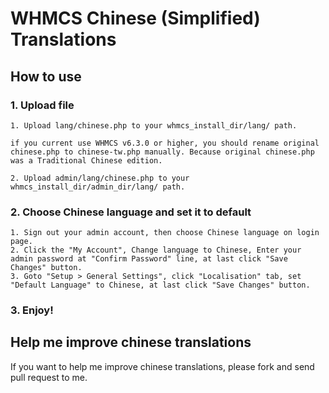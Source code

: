 # WHMCS Chinese (Simplified) Translations

## How to use

### 1. Upload file

    1. Upload lang/chinese.php to your whmcs_install_dir/lang/ path.

    if you current use WHMCS v6.3.0 or higher, you should rename original chinese.php to chinese-tw.php manually. Because original chinese.php was a Traditional Chinese edition.

    2. Upload admin/lang/chinese.php to your whmcs_install_dir/admin_dir/lang/ path.

### 2. Choose Chinese language and set it to default

    1. Sign out your admin account, then choose Chinese language on login page.
    2. Click the "My Account", Change language to Chinese, Enter your admin password at "Confirm Password" line, at last click "Save Changes" button.
    3. Goto "Setup > General Settings", click "Localisation" tab, set "Default Language" to Chinese, at last click "Save Changes" button.

### 3. Enjoy!

## Help me improve chinese translations

If you want to help me improve chinese translations, please fork and send pull request to me.

